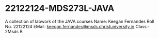 # 22122124-MDS273L-JAVA
A collection of labwork of the JAVA courses
Name: Keegan Fernandes
Roll No. 22122124
EMail: keegan.fernandes@msds.christuniversity.in
Class:- 2Msds B

